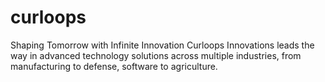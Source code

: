 # curloops
Shaping Tomorrow with Infinite Innovation Curloops Innovations leads the way in advanced technology solutions across multiple industries, from manufacturing to defense, software to agriculture.
